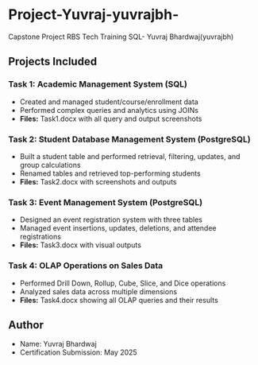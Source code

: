 # Project-Yuvraj-yuvrajbh-
Capstone Project RBS Tech Training SQL- Yuvraj Bhardwaj(yuvrajbh)

## Projects Included

### Task 1: Academic Management System (SQL)
- Created and managed student/course/enrollment data
- Performed complex queries and analytics using JOINs
- **Files:** Task1.docx with all query and output screenshots

### Task 2: Student Database Management System (PostgreSQL)
- Built a student table and performed retrieval, filtering, updates, and group calculations
- Renamed tables and retrieved top-performing students
- **Files:** Task2.docx with screenshots and outputs

### Task 3: Event Management System (PostgreSQL)
- Designed an event registration system with three tables
- Managed event insertions, updates, deletions, and attendee registrations
- **Files:** Task3.docx with visual outputs

### Task 4: OLAP Operations on Sales Data
- Performed Drill Down, Rollup, Cube, Slice, and Dice operations
- Analyzed sales data across multiple dimensions
- **Files:** Task4.docx showing all OLAP queries and their results

## Author
- Name: Yuvraj Bhardwaj
- Certification Submission: May 2025
